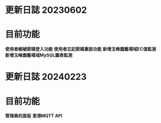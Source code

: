 # 更新日誌 20230602
# 目前功能
**使用者帳號密碼登入功能**
**使用者忘記密碼重設功能**
**新增玉峰園藝場域EC值監測**
**新增玉峰園藝場域MySQL圖表監測**

# 更新日誌 20240223
# 目前功能
**管理員的面板**
**里港MQTT API**